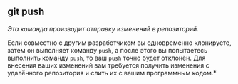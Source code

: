 ## git push 

 *Эта команда производит отправку изменений в репозиторий.*
 
  Если совместно с другим разработчиком вы одновременно клонируете, затем он выполняет команду `push`, а после этого вы попытаетесь выполнить команду `push`, то ваш `push` точно будет отклонён. Для внесения ваших изменений вам требуется получить изменения с удалённого репозитория и слить их с вашим программным кодом.*